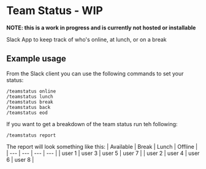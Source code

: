 # Team Status - WIP
**NOTE: this is a work in progress and is currently not hosted or installable**

Slack App to keep track of who's online, at lunch, or on a break


## Example usage
From the Slack client you can use the following commands to set your status:
```
/teamstatus online
/teamstatus lunch
/teamstatus break
/teamstatus back
/teamstatus eod
```

If you want to get a breakdown of the team status run teh following:
```
/teamstatus report
```

The report will look something like this:
| Available     | Break | Lunch | Offline |
| --- | --- | --- | --- |
| user 1 | user 3 | user 5 | user 7 |
| user 2 | user 4 | user 6 | user 8 | 
